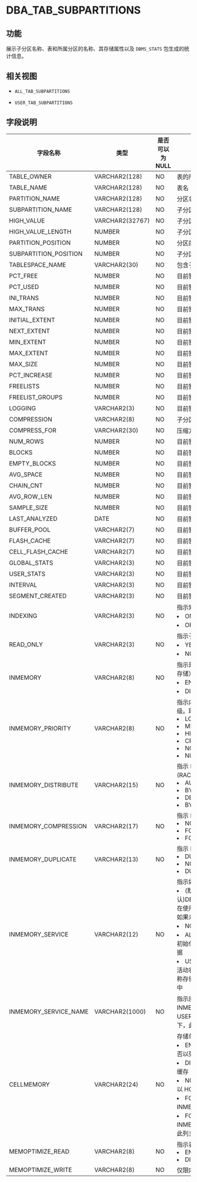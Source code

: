 DBA_TAB_SUBPARTITIONS
==========================================

功能
-----------

展示子分区名称、表和所属分区的名称、其存储属性以及 `DBMS_STATS` 包生成的统计信息。

相关视图
-------------

* `ALL_TAB_SUBPARTITIONS`

* `USER_TAB_SUBPARTITIONS`

字段说明
-------------

|         字段名称          |       类型        | 是否可以为 NULL |           描述            |
|-----------------------|-----------------|------------|-------------------------|
| TABLE_OWNER           | VARCHAR2(128)   | NO         | 表的所有者                   |
| TABLE_NAME            | VARCHAR2(128)   | NO         | 表名                      |
| PARTITION_NAME        | VARCHAR2(128)   | NO         | 分区名称                    |
| SUBPARTITION_NAME     | VARCHAR2(128)   | NO         | 子分区名称                   |
| HIGH_VALUE            | VARCHAR2(32767) | NO         | 子分区表达式                  |
| HIGH_VALUE_LENGTH     | NUMBER          | NO         | 子分区表达式的长度               |
| PARTITION_POSITION    | NUMBER          | NO         | 分区的位置                   |
| SUBPARTITION_POSITION | NUMBER          | NO         | 子分区在分区中的位置              |
| TABLESPACE_NAME       | VARCHAR2(30)    | NO         | 包含子分区的表空间的名称            |
| PCT_FREE              | NUMBER          | NO         | 目前暂不支持该字段，当前该字段默认为 NULL |
| PCT_USED              | NUMBER          | NO         | 目前暂不支持该字段，当前该字段默认为 NULL |
| INI_TRANS             | NUMBER          | NO         | 目前暂不支持该字段，当前该字段默认为 NULL |
| MAX_TRANS             | NUMBER          | NO         | 目前暂不支持该字段，当前该字段默认为 NULL |
| INITIAL_EXTENT        | NUMBER          | NO         | 目前暂不支持该字段，当前该字段默认为 NULL |
| NEXT_EXTENT           | NUMBER          | NO         | 目前暂不支持该字段，当前该字段默认为 NULL |
| MIN_EXTENT            | NUMBER          | NO         | 目前暂不支持该字段，当前该字段默认为 NULL |
| MAX_EXTENT            | NUMBER          | NO         | 目前暂不支持该字段，当前该字段默认为 NULL |
| MAX_SIZE              | NUMBER          | NO         | 目前暂不支持该字段，当前该字段默认为 NULL |
| PCT_INCREASE          | NUMBER          | NO         | 目前暂不支持该字段，当前该字段默认为 NULL |
| FREELISTS             | NUMBER          | NO         | 目前暂不支持该字段，当前该字段默认为 NULL |
| FREELIST_GROUPS       | NUMBER          | NO         | 目前暂不支持该字段，当前该字段默认为 NULL |
| LOGGING               | VARCHAR2(3)     | NO         | 目前暂不支持该字段，当前该字段默认为 NULL |
| COMPRESSION           | VARCHAR2(8)     | NO         | 子分区是否压缩                 |
| COMPRESS_FOR          | VARCHAR2(30)    | NO         | 压缩方法                    |
| NUM_ROWS              | NUMBER          | NO         | 目前暂不支持该字段，当前该字段默认为 NULL |
| BLOCKS                | NUMBER          | NO         | 目前暂不支持该字段，当前该字段默认为 NULL |
| EMPTY_BLOCKS          | NUMBER          | NO         | 目前暂不支持该字段，当前该字段默认为 NULL |
| AVG_SPACE             | NUMBER          | NO         | 目前暂不支持该字段，当前该字段默认为 NULL |
| CHAIN_CNT             | NUMBER          | NO         | 目前暂不支持该字段，当前该字段默认为 NULL |
| AVG_ROW_LEN           | NUMBER          | NO         | 目前暂不支持该字段，当前该字段默认为 NULL |
| SAMPLE_SIZE           | NUMBER          | NO         | 目前暂不支持该字段，当前该字段默认为 NULL |
| LAST_ANALYZED         | DATE            | NO         | 目前暂不支持该字段，当前该字段默认为 NULL |
| BUFFER_POOL           | VARCHAR2(7)     | NO         | 目前暂不支持该字段，当前该字段默认为 NULL |
| FLASH_CACHE           | VARCHAR2(7)     | NO         | 目前暂不支持该字段，当前该字段默认为 NULL |
| CELL_FLASH_CACHE      | VARCHAR2(7)     | NO         | 目前暂不支持该字段，当前该字段默认为 NULL |
| GLOBAL_STATS          | VARCHAR2(3)     | NO         | 目前暂不支持该字段，当前该字段默认为 NULL |
| USER_STATS            | VARCHAR2(3)     | NO         | 目前暂不支持该字段，当前该字段默认为 NULL |
| INTERVAL              | VARCHAR2(3)     | NO         | 目前暂不支持该字段，当前该字段默认为 NULL |
| SEGMENT_CREATED       | VARCHAR2(3)     | NO         | 目前暂不支持该字段，当前该字段默认为 NULL |
| INDEXING              | VARCHAR2(3)     | NO         | 指示索引属性。取值：<li>ON：该子分区的索引已开启<li>OFF：此子分区的索引已关闭                        |
| READ_ONLY             | VARCHAR2(3)     | NO         | 指示子分区是否为只读：<li>YES：子分区的默认设置是只读的<li>NO：子分区的默认设置是读/写                        |
| INMEMORY              | VARCHAR2(8)     | NO         | 指示是否为此子分区启用内存中列存储（IM 列存储）：<li> ENABLED：启用<li>DISABLED：禁用                         |
| INMEMORY_PRIORITY     | VARCHAR2(8)     | NO         | 指示内存中列存储（IM 列存储）填充的优先级。取值：<li>LOW<li>MEDIUM<li>HIGH<li>CRITICAL<li>NONE<li>NULL                        |
| INMEMORY_DISTRIBUTE   | VARCHAR2(15)    | NO         | 指示 IM 列存储在 Real Application Clusters (RAC) 环境中的分布方式：<li>AUTO<li>BY ROWID RANGE<li>DBY PARTITION<li>BY SUBPARTITION                        |
| INMEMORY_COMPRESSION  | VARCHAR2(17)    | NO         | 指示 IM 列存储的压缩级别：<li>NO MEMCOMPRESS<li>FOR DML<li>FOR QUERY \[ LOW | HIGH \]<li>FOR CAPACITY \[ LOW | HIGH \]<li>AUTO<li>NULL <br>该值基于表中段所在的位置。例如：如果表已分区并启用了 IM 列存储，则对于 ALL_TABLES 值为NULL，对于 ALL_TAB_SUBPARTITIONS 值为非 NULL                        |
| INMEMORY_DUPLICATE    | VARCHAR2(13)    | NO         | 指示 RAC 环境中 IM 列存储的重复设置：<li>DUPLICATE<li>NO DUPLICATE<li>DUPLICATE ALL                         |
| INMEMORY_SERVICE      | VARCHAR2(12)    | NO         | 指示如何在各种实例上填充 IM 列存储。取值：<li>(默认)DEFAULTPARALLEL_INSTANCE_GROUP：在使用初始化参数指定的所有实例上填充数据。如果未设置该参数，则在所有实例上填充数据<li>NONE：数据不会在任何实例上填充<li>ALL：无论 PARALLEL_INSTANCE_GROUP 初始化参数的值如何，都会在所有实例上填充数据<li>USER_DEFINED：仅在用户指定的服务处于活动状态的实例上填充数据。与此对应的服务名称存储在该 INMEMORY_SERVICE_NAME 列中                        |
| INMEMORY_SERVICE_NAME | VARCHAR2(1000)  | NO         | 指示应在其上填充 IM 列存储的服务名称。仅当 INMEMORY_SERVICE 对应的是 USER_DEFINED 时，该列才有值。其他情况下，此列均为空                        |
| CELLMEMORY            | VARCHAR2(24)    | NO         | 存储单元闪存缓存中的列压缩值。取值：<li>ENABLED：Exadata Storage 将自动决定是否以列形式缓存<li>DISABLED：Exadata 存储被阻止以列形式缓存<li>NO CACHECOMPRESS：Exadata 存储将以 HCC 格式缓存（无需重新压缩）<li>FOR QUERY：Exadata Storage 将以 INMEMORY 查询高格式重新压缩和缓存<li>FOR CAPACITY：Exadata Storage 将以 INMEMORY 容量低格式重新压缩和缓存<br>此列主要与 Exadata 一起使用                        |
| MEMOPTIMIZE_READ      | VARCHAR2(8)     | NO         | 指示表是否启用了基于快速键的访问：<li>ENABLED <li>DISABLED                        |
| MEMOPTIMIZE_WRITE     | VARCHAR2(8)     | NO         |  仅限内部使用                       |
